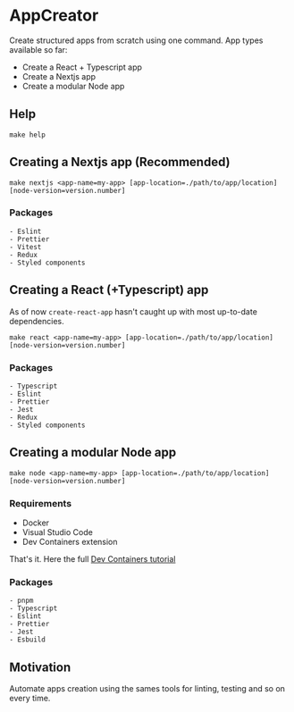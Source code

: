 # AppCreator

Create structured apps from scratch using one command. App types available so far:

- Create a React + Typescript app
- Create a Nextjs app
- Create a modular Node app

## Help
```shell
make help
```

## Creating a Nextjs app (Recommended)

```shell
make nextjs <app-name=my-app> [app-location=./path/to/app/location] [node-version=version.number]
```

### Packages
```
- Eslint
- Prettier
- Vitest
- Redux
- Styled components
```

## Creating a React (+Typescript) app

As of now `create-react-app` hasn't caught up with most up-to-date dependencies.

```shell
make react <app-name=my-app> [app-location=./path/to/app/location] [node-version=version.number]
```

### Packages
```
- Typescript
- Eslint
- Prettier
- Jest
- Redux
- Styled components
```

## Creating a modular Node app


```shell
make node <app-name=my-app> [app-location=./path/to/app/location] [node-version=version.number]
```

### Requirements

- Docker
- Visual Studio Code
- Dev Containers extension

That's it. Here the full [Dev Containers tutorial](https://code.visualstudio.com/docs/devcontainers/tutorial)

### Packages
```
- pnpm
- Typescript
- Eslint
- Prettier
- Jest
- Esbuild
```

## Motivation

Automate apps creation using the sames tools for linting, testing and so on every time.

<!--
[TODO]
## Creating a rails app
## Creating a modular Node app


```shell
make node-app app-name ./path/to/app/location
```

### Requirements

- Docker
- Visual Studio Code
- Dev Containers extension

That's it. Here the full [Dev Containers tutorial](https://code.visualstudio.com/docs/devcontainers/tutorial)
 -->
